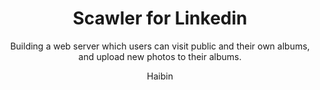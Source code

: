 ---
layout:     post
title:      Scawler for Linkedin
author:     Haibin
tags: 		Scawler Multi-process MapReduce
subtitle:  	Building a web server which users can visit public and their own albums, and upload new photos to their albums.
category:  projects
---